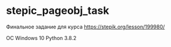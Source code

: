 # stepic_pageobj_task
Финальное задание для курса https://stepik.org/lesson/199980/

ОС Windows 10
Python 3.8.2
